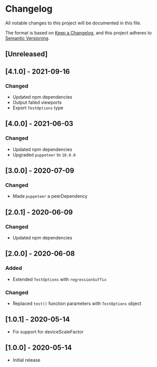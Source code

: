 # Changelog

All notable changes to this project will be documented in this file.

The format is based on [Keep a Changelog](https://keepachangelog.com/en/1.0.0/), and this project adheres to [Semantic Versioning](https://semver.org/spec/v2.0.0.html).

## [Unreleased]

## [4.1.0] - 2021-09-16

### Changed

- Updated npm dependencies
- Output failed viewports
- Export `TestOptions` type

## [4.0.0] - 2021-06-03

### Changed

- Updated npm dependencies
- Upgraded `puppeteer` to `10.0.0`

## [3.0.0] - 2020-07-09

### Changed

- Made `puppeteer` a peerDependency

## [2.0.1] - 2020-06-09

### Changed

- Updated npm dependencies

## [2.0.0] - 2020-06-08

### Added

- Extended `TestOptions` with `regressionSuffix`

### Changed

- Replaced `test()` function parameters with `TestOptions` object

## [1.0.1] - 2020-05-14

- Fix support for deviceScaleFactor

## [1.0.0] - 2020-05-14

- Initial release
